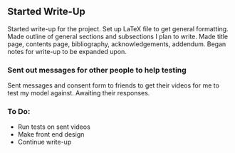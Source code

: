 ## Started Write-Up

Started write-up for the project. Set up LaTeX file to get general formatting. Made outline of general sections and subsections I plan to write. Made title page, contents page, bibliography, acknowledgements, addendum. Began notes for write-up to be expanded upon.

### Sent out messages for other people to help testing

Sent messages and consent form to friends to get their videos for me to test my model against. Awaiting their responses.

### To Do:

* Run tests on sent videos
* Make front end design
* Continue write-up